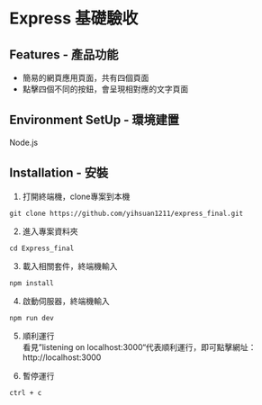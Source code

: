 # Express 基礎驗收

## Features - 產品功能  
- 簡易的網頁應用頁面，共有四個頁面
- 點擊四個不同的按鈕，會呈現相對應的文字頁面

## Environment SetUp - 環境建置
Node.js

## Installation - 安裝
1. 打開終端機，clone專案到本機  
```
git clone https://github.com/yihsuan1211/express_final.git
```

2. 進入專案資料夾  
```
cd Express_final
```

3. 載入相關套件，終端機輸入  
```
npm install
```

4. 啟動伺服器，終端機輸入  
```
npm run dev
```

5. 順利運行  
  看見”listening on localhost:3000“代表順利運行，即可點擊網址：http://localhost:3000

6. 暫停運行  
```
ctrl + c
```